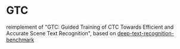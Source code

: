 # GTC
reimplement of "GTC: Guided Training of CTC Towards Efficient and Accurate Scene Text Recognition", based on [deep-text-recognition-benchmark](https://github.com/clovaai/deep-text-recognition-benchmark)

